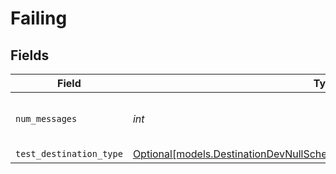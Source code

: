 # Failing


## Fields

| Field                                                                                                                                                    | Type                                                                                                                                                     | Required                                                                                                                                                 | Description                                                                                                                                              |
| -------------------------------------------------------------------------------------------------------------------------------------------------------- | -------------------------------------------------------------------------------------------------------------------------------------------------------- | -------------------------------------------------------------------------------------------------------------------------------------------------------- | -------------------------------------------------------------------------------------------------------------------------------------------------------- |
| `num_messages`                                                                                                                                           | *int*                                                                                                                                                    | :heavy_check_mark:                                                                                                                                       | Number of messages after which to fail.                                                                                                                  |
| `test_destination_type`                                                                                                                                  | [Optional[models.DestinationDevNullSchemasTestDestinationTestDestinationType]](../models/destinationdevnullschemastestdestinationtestdestinationtype.md) | :heavy_minus_sign:                                                                                                                                       | N/A                                                                                                                                                      |